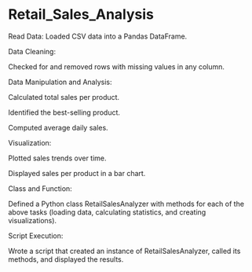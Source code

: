 # Retail_Sales_Analysis
Read Data: Loaded CSV data into a Pandas DataFrame.

Data Cleaning:

Checked for and removed rows with missing values in any column.


Data Manipulation and Analysis:

Calculated total sales per product.

Identified the best-selling product.

Computed average daily sales.

Visualization:

Plotted sales trends over time.

Displayed sales per product in a bar chart.

Class and Function:

Defined a Python class RetailSalesAnalyzer with methods for each of the above tasks (loading data, calculating statistics, and creating visualizations).

Script Execution:

Wrote a script that created an instance of RetailSalesAnalyzer, called its methods, and displayed the results.
